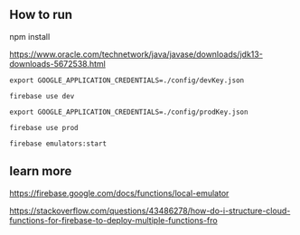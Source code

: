 ## How to run

npm install

https://www.oracle.com/technetwork/java/javase/downloads/jdk13-downloads-5672538.html

```
export GOOGLE_APPLICATION_CREDENTIALS=./config/devKey.json

firebase use dev
```

```
export GOOGLE_APPLICATION_CREDENTIALS=./config/prodKey.json

firebase use prod
```

```
firebase emulators:start
```

## learn more

https://firebase.google.com/docs/functions/local-emulator

https://stackoverflow.com/questions/43486278/how-do-i-structure-cloud-functions-for-firebase-to-deploy-multiple-functions-fro
